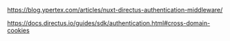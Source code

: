https://blog.ypertex.com/articles/nuxt-directus-authentication-middleware/

https://docs.directus.io/guides/sdk/authentication.html#cross-domain-cookies

